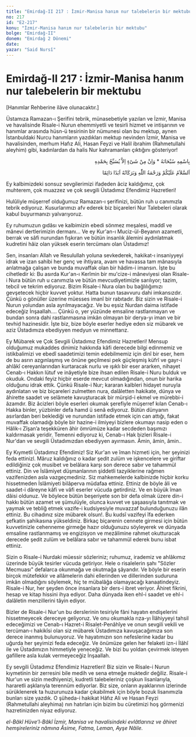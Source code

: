 ```yaml
---
title: "Emirdağ-II 217 : İzmir-Manisa hanım nur talebelerin bir mektubu"
no: 217
id: "E2-217"
konu: "İzmir-Manisa hanım nur talebelerin bir mektubu"
bolge: "Emirdağ-II"
donem: "Emirdağ 2 Dönemi"
date: 
yazar: "Said Nursî"
---
```


# Emirdağ-II 217 : İzmir-Manisa hanım nur talebelerin bir mektubu

<p class="takdim">[Hanımlar Rehberine ilâve olunacaktır.]</p>

Üstamıza Ramazan-ı Şerifini tebrik, münasebetiyle yazılan ve İzmir, Manisa ve havalisinde Risale-i Nurun ehemmiyetli ve tesirli hizmet ve intişarının ve hanımlar arasında hüsn-ü tesirinin bir nümunesi olan bu mektup, aynen İstanbuldaki Nurcu hanımların yazdıkları mektup nevinden İzmir, Manisa ve havalisinden, merhum Hafız Ali, Hasan Feyzi ve Halil ibrahim (Rahmetullahi aleyhim) gibi, kadınlardan da halis Nur kahramanları çıktığını gösteriyor!

<p class="arabic" dir="rtl" title="Meal: “Subhân Allah’ın adıyla” * “Hiçbir şey yoktur ki O'nu hamd ile tesbih etmesin” [İsrâ 17:44]">بِاسْمِهِ سُبْحَانَهُ * وَاِنْ مِنْ شَىْءٍ اِلاَّ يُسَبِّحُ بِحَمْدِهِ</p>

<p class="arabic" dir="rtl" title="Meal: “Allah’ın selâmı, rahmeti ve bereketleri, ebedî ve dâimî olarak üzerinize olsun.”">اَلسَّلاَمُ عَلَيْكُمْ وَرَحْمَةُ اللّٰهِ وَبَرَكَاتُهُ اَبَدًا دَائِمًا</p>

Ey kalbimizdeki sonsuz sevgilerimizi ifadeden âciz kaldığımız, çok muhterem, çok muazzez ve çok sevgili Üstadımız Efendimiz Hazretleri!

Hulûliyle müşerref olduğumuz Ramazan-ı şerifinizi, bütün ruh u canımızla tebrik ediyoruz. Kusurlarımızı afv ederek biz biçareleri Nur Talebeleri olarak kabul buyurmanızı yalvarıyoruz.

Ey ruhumuzun gıdâsı ve kalbimizin ebedi sönmez meşalesi, maddî ve mânevi dertlerimizin dermanı... Ve ey Kur'an-ı Muciz-ül-Beyanın azametli, berrak ve sâfi nurundan fışkıran ve bütün insanlık âlemini aydınlatmak kudretini hâiz olan yüksek eserin tercümanı olan Üstadımız!

Sen, insanları Allah ve Resulullah yoluna sevkederek, hakikat-ı insaniyyeyi idrak ve izan sahibi her genç ve ihtiyara, avam ve havassa tam mânasıyla anlatmağa çalışan ve bunda muvaffak olan bir hâdim-i imansın. İşte bu cihetledir ki: Bu asırda Kur'an-ı Kerîmin bir mu'cize-i mâneviyesi olan Risale-i Nura bütün ruh u canımızla ve bütün mevcudiyetimizle sarılıyor; tazim, tebcil ve tekrim ediyoruz. Bizim Risale-i Nura olan bu bağlılığımızı gevşetecek hiçbir kuvvet yoktur. Hatta bunun tasavvuru dahi imkansızdır. Çünkü o gönüller üzerine müesses imanî bir rabıtadır. Biz sizin ve Risale-i Nurun yolundan asla ayrılmayacağız. Ve bu eşsiz Nurdan daima istifade edeceğiz İnşaallah.... Çünkü o, yer yüzünde emsaline rastlanmayan ve bundan sonra dahi rastlanmasına imkân olmayan bir derya-yı iman ve bir tevhid hazinesidir. İşte biz, bize böyle eserler hediye eden siz mübarek ve aziz Üstadımıza ebediyyen medyun ve minnettarız.

Ey Mübarek ve Çok Sevgili Üstadımız Efendimiz Hazretleri! Mensup olduğumuz mukaddes dinimiz hakkında kâfi derecede bilgi edinmemiz ve istikbalimizi ve ebedî saadetimizi temin edebilmemiz için dinî bir eser, hem de bu asrın azgınlaşmış ve önüne geçilmesi pek güçleşmiş küfrî ve gayr-i ahlâkî cereyanlarından kurtaracak nurlu ve ışıklı bir eser ararken, nihayet Cenab-ı Hakkın lütuf ve inâyetiyle bize ihsan edilen Risale-i Nuru bulduk ve okuduk. Ondaki feyiz hiçbir eserde mevcut olmadığından, onun bir harika olduğunu idrak ettik. Çünkü Risale-i Nur; kararan kalbleri hidayet nuruyla aydınlatan ve biz biçareleri zulmetten nura, dalâletten hakikate, dünya ve âhirette saadet ve selâmete kavuşturacak bir mürşid-i ekmel ve mürebbi-i âzamdır. Biz âcizleri böyle eserleri okumak şerefiyle müşerref kılan Cenab-ı Hakka binler, yüzbinler defa hamd ü senâ ediyoruz. Bütün dünyanın asırlardan beri beklediği ve nurundan istifade etmek için can attığı, fakat muvaffak olamadığı böyle bir hazine-i ilmiyeyi bizlere okumayı nasip eden o Hâlik-ı Zîşan’a teşekküren âhir ömrümüze kadar secdeden başımızı kaldırmasak yeridir. Temenni ediyoruz ki, Cenab-ı Hak bizleri Risale-i Nur'dan ve sevgili Üstadımızdan ebediyyen ayırmasın. Âmin, âmin, âmin..

Ey Kıymetli Üstadımız Efendimiz! Siz Kur'an ve îman hizmeti için, her şeyinizi feda ettinizl. Mâruz kaldığınız o kadar şedit zulüm ve işkencelere ve giriftar edildiğiniz çok musibet ve belâlara karşı son derece sabır ve tahammül ettiniz. Din ve İslâmiyet düşmanlarının şiddetli tazyiklerine rağmen vazifenizden asla vazgeçmediniz. Siz mahkemelerde kalbinizde hiçbir korku hissetmeden İslâmiyeti bilâperva müdafaa ettiniz. Ettiniz de böyle âli ve saadet-i dâreyne kâfi ve vâfi eserler vücuda getirdiniz. Ve en büyük îman dâisi oldunuz. Ve böylece bütün beşeriyete son bir defa olmak üzere din-i hakkı bütün azamet ve şümulüyle, olunca kuvvet ve şaşaasıyla tanıtmak ve yaymak ve tebliğ etmek vazife-i kudsiyesiyle muvazzaf bulunduğunuzu ilân ettiniz. Bu cihadınız size mübarek olsun!. Bu kudsî vazifeyi îfa ederken şefkatin şahikasına yükseldiniz. Birkaç biçarenin cennete girmesi için bütün kuvvetinizle cehenneme girmeğe hazır olduğunuzu söyleyerek ve dünyada emsaline rastlanmamış ve engizisyon ve mezâlimine rahmet okutturacak derecede şedit zulüm ve belâlara sabır ve tahammül ederek bunu isbat ettiniz.

Sizin o Risale-i Nurdaki müessir sözleriniz; ruhumuz, irademiz ve ahlâkımız üzerinde büyük tesirler vücuda getiriyor. Hele o risalelerin şahı "Sözler Mecmuası" defalarca okunmağa ve okutmağa şâyandır. Ve böyle bir eserin birçok mütefekkir ve allâmelerin dahi ellerinden ve dillerinden suduruna imkân olmadığını söylemek, hiç te mübalâğa olamayacağı kanaatindeyiz. Risale-i Nur, her şeyden önce insanlara bir ders-i ibret veriyor. Âhiret fikrini, hesap ve kitap hissini ihya ediyor. Daha dünyada iken ehl-i saadet ve ehl-i dalâletin menzillerini tâyin ediyor.

Bizler de Risale-i Nur'un bu derslerinin tesiriyle fâni hayatın endişelerini hissetmeyecek dereceye geliyoruz. Ve onu okumakla rıza-yı İlâhiyyeyi tahsil edeceğimizi ve Cenab-ı Hazret-i Risalet-Penâhîye ve onun sevgili vekili ve tercüman-ı hakikîsi olan siz mübarek Üstadımıza kavuşacağımıza son derece inanmış bulunuyoruz. Ve hayatımızın son nefeslerine kadar bu uğurda her şeyimizi feda edeceğiz. Ve önümüze gelen her felaketi izn-i İlâhî ile ve Üstadımızın himmetiyle yeneceğiz. Ve bizi bu yoldan çevirmek isteyen gafillere asla kulak vermeyeceğiz İnşaallah.

Ey sevgili Üstadımız Efendimiz Hazretleri! Biz sizin ve Risale-i Nurun kıymetinin bir zerresini bile medih ve sena etmeğe muktedir değiliz. Risale-i Nur'un ve sizin medhiyenizi, kudretli talebeleriniz çoşkun lisanlarıyla, hararetli aşklarıyla terennüm ediyorlar. Biz size, onların ayaklarının izlerinde sürüklenerek ta huzurunuza kadar çıkabilmek için böyle bozuk lisanımızla bunları size yazdık. O şüheda-i hakikat Hâfız Ali ve Hasan Feyzi (Rahmetullahi aleyhima) nın hatırları için bizim bu cüretimizi hoş görmenizi hazretinizden niyaz ediyoruz.

*el-Bâkî Hüve’l-Bâkî*
*İzmir, Manisa ve havalisindeki evlâtlarınız*
*ve âhiret hemşireleriniz nâmına*
*Âsime, Fatma, Leman, Ayşe Nâile.*
